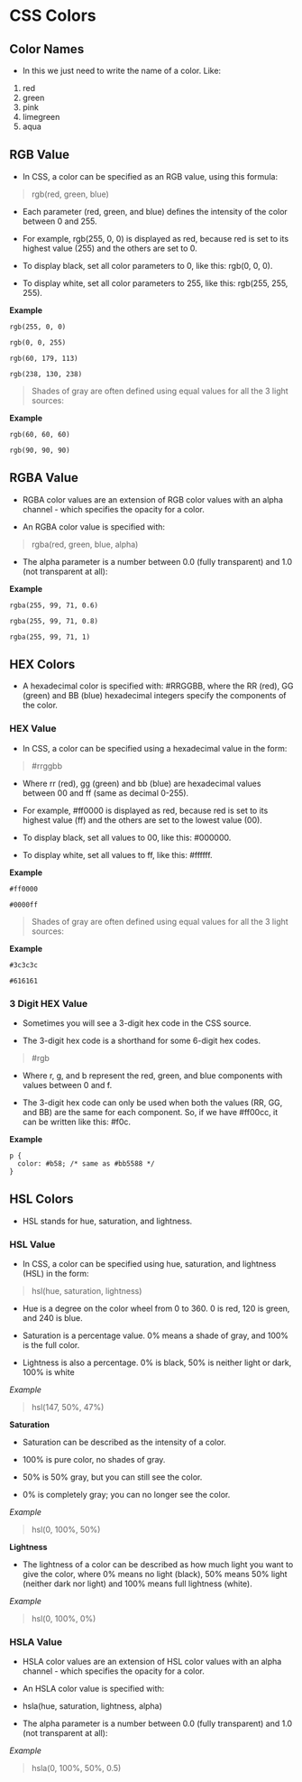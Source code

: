 # CSS Colors

## Color Names

- In this we just need to write the name of a color. Like:

1. red
2. green
3. pink
4. limegreen
5. aqua

## RGB Value

- In CSS, a color can be specified as an RGB value, using this formula:

> rgb(red, green, blue)

- Each parameter (red, green, and blue) defines the intensity of the color between 0 and 255.

- For example, rgb(255, 0, 0) is displayed as red, because red is set to its highest value (255) and the others are set to 0.

- To display black, set all color parameters to 0, like this: rgb(0, 0, 0).

- To display white, set all color parameters to 255, like this: rgb(255, 255, 255).

**Example**

```
rgb(255, 0, 0)

rgb(0, 0, 255)

rgb(60, 179, 113)

rgb(238, 130, 238)
```

> Shades of gray are often defined using equal values for all the 3 light sources:

**Example**

```
rgb(60, 60, 60)

rgb(90, 90, 90)
```

## RGBA Value

- RGBA color values are an extension of RGB color values with an alpha channel - which specifies the opacity for a color.

- An RGBA color value is specified with:

> rgba(red, green, blue, alpha)

- The alpha parameter is a number between 0.0 (fully transparent) and 1.0 (not transparent at all):

**Example**

```
rgba(255, 99, 71, 0.6)

rgba(255, 99, 71, 0.8)

rgba(255, 99, 71, 1)
```

## HEX Colors

- A hexadecimal color is specified with: #RRGGBB, where the RR (red), GG (green) and BB (blue) hexadecimal integers specify the components of the color.

### HEX Value

- In CSS, a color can be specified using a hexadecimal value in the form:

> #rrggbb

- Where rr (red), gg (green) and bb (blue) are hexadecimal values between 00 and ff (same as decimal 0-255).

- For example, #ff0000 is displayed as red, because red is set to its highest value (ff) and the others are set to the lowest value (00).

- To display black, set all values to 00, like this: #000000.

- To display white, set all values to ff, like this: #ffffff.

**Example**

```
#ff0000

#0000ff
```

> Shades of gray are often defined using equal values for all the 3 light sources:

**Example**

```
#3c3c3c

#616161
```

### 3 Digit HEX Value

- Sometimes you will see a 3-digit hex code in the CSS source.

- The 3-digit hex code is a shorthand for some 6-digit hex codes.

> #rgb

- Where r, g, and b represent the red, green, and blue components with values between 0 and f.

- The 3-digit hex code can only be used when both the values (RR, GG, and BB) are the same for each component. So, if we have #ff00cc, it can be written like this: #f0c.

**Example**

```
p {
  color: #b58; /* same as #bb5588 */
}
```

## HSL Colors

- HSL stands for hue, saturation, and lightness.

### HSL Value

- In CSS, a color can be specified using hue, saturation, and lightness (HSL) in the form:

> hsl(hue, saturation, lightness)

- Hue is a degree on the color wheel from 0 to 360. 0 is red, 120 is green, and 240 is blue.

- Saturation is a percentage value. 0% means a shade of gray, and 100% is the full color.

- Lightness is also a percentage. 0% is black, 50% is neither light or dark, 100% is white

_Example_

> hsl(147, 50%, 47%)

**Saturation**

- Saturation can be described as the intensity of a color.

- 100% is pure color, no shades of gray.

- 50% is 50% gray, but you can still see the color.

- 0% is completely gray; you can no longer see the color.

_Example_

> hsl(0, 100%, 50%)

**Lightness**

- The lightness of a color can be described as how much light you want to give the color, where 0% means no light (black), 50% means 50% light (neither dark nor light) and 100% means full lightness (white).

_Example_

> hsl(0, 100%, 0%)

### HSLA Value

- HSLA color values are an extension of HSL color values with an alpha channel - which specifies the opacity for a color.

- An HSLA color value is specified with:

- hsla(hue, saturation, lightness, alpha)

- The alpha parameter is a number between 0.0 (fully transparent) and 1.0 (not transparent at all):

_Example_

> hsla(0, 100%, 50%, 0.5)
